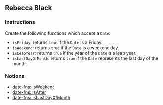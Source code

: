## Rebecca Black

### Instructions

Create the following functions which accept a `Date`:

- `isFriday`: returns `true` if the `Date` is a Friday.
- `isWeekend`: returns `true` if the `Date` is a weekend day.
- `isLeapYear`: returns `true` if the year of the `Date` is a leap year.
- `isLastDayOfMonth`: returns `true` if the `Date` represents the last day of the month.

### Notions

- [date-fns: isWeekend](https://date-fns.org/v2.14.0/docs/isWeekend)
- [date-fns: isAfter](https://date-fns.org/v2.14.0/docs/isAfter)
- [date-fns: isLastDayOfMonth](https://date-fns.org/v2.14.0/docs/isLastDayOfMonth)
